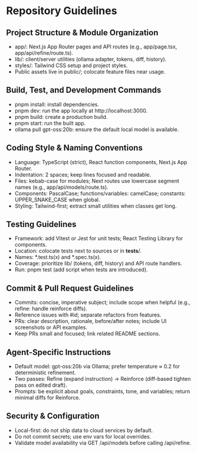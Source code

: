 # Repository Guidelines

## Project Structure & Module Organization
- app/: Next.js App Router pages and API routes (e.g., app/page.tsx, app/api/refine/route.ts).
- lib/: client/server utilities (ollama adapter, tokens, diff, history).
- styles/: Tailwind CSS setup and project styles.
- Public assets live in public/; colocate feature files near usage.

## Build, Test, and Development Commands
- pnpm install: install dependencies.
- pnpm dev: run the app locally at http://localhost:3000.
- pnpm build: create a production build.
- pnpm start: run the built app.
- ollama pull gpt-oss:20b: ensure the default local model is available.

## Coding Style & Naming Conventions
- Language: TypeScript (strict), React function components, Next.js App Router.
- Indentation: 2 spaces; keep lines focused and readable.
- Files: kebab-case for modules; Next routes use lowercase segment names (e.g., app/api/models/route.ts).
- Components: PascalCase; functions/variables: camelCase; constants: UPPER_SNAKE_CASE when global.
- Styling: Tailwind-first; extract small utilities when classes get long.

## Testing Guidelines
- Framework: add Vitest or Jest for unit tests; React Testing Library for components.
- Location: colocate tests next to sources or in __tests__/.
- Names: *.test.ts(x) and *.spec.ts(x).
- Coverage: prioritize lib/ (tokens, diff, history) and API route handlers.
- Run: pnpm test (add script when tests are introduced).

## Commit & Pull Request Guidelines
- Commits: concise, imperative subject; include scope when helpful (e.g., refine: handle reinforce diffs).
- Reference issues with #id; separate refactors from features.
- PRs: clear description, rationale, before/after notes; include UI screenshots or API examples.
- Keep PRs small and focused; link related README sections.

## Agent-Specific Instructions
- Default model: gpt-oss:20b via Ollama; prefer temperature ≈ 0.2 for deterministic refinement.
- Two passes: Refine (expand instruction) → Reinforce (diff-based tighten pass on edited draft).
- Prompts: be explicit about goals, constraints, tone, and variables; return minimal diffs for Reinforce.

## Security & Configuration
- Local-first: do not ship data to cloud services by default.
- Do not commit secrets; use env vars for local overrides.
- Validate model availability via GET /api/models before calling /api/refine.
